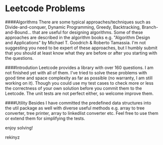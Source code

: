 Leetcode Problems
=========================

####Algorithms
There are some typical approaches/techniques such as Divide-and-conquer, Dynamic Programming, Greedy, Backtracking, Branch-and-Bound... that are useful for designing algorithms. Some of these approaches are described in the algorithm books e.g. "Algorithm Design and Applications" by Michael T. Goodrich & Roberto Tamassia. I'm not suggesting you need to be expert of these approaches, but I humbly submit that you should at least know what they are before or after you starting with the questions.

####Introdution
Leetcode provides a library with over 160 questions. I am not finished yet with all of them. I've tried to solve these problems with good time and space complexity as far as possible (no warranty, I am still working on it). Though you could use my test cases to check more or less the correctness of your own solution before you commit them to the Leetcode. The unit tests are not perfect either, so welcome improve them.

####Utility
Besides I have committed the predefined data structures into the util package as well with diverse useful methods e.g. array to tree converter, tree printer, array to linkedlist converter etc. Feel free to use them or extend them for simplifying the tests.

enjoy solving!

rekinyz
